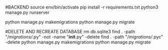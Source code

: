 #BACKEND
source env/bin/activate
pip install -r requirements.txt
python3 manage.py runserver

python manage.py makemigrations
python manage.py migrate

#DELETE AND RECREATE DATABASE
rm db.sqlite3
find . -path "_/migrations/_.py" -not -name "**init**.py" -delete
find . -path "_/migrations/_.pyc" -delete
python manage.py makemigrations
python manage.py migrate
